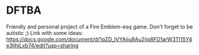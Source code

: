 # DFTBA
Friendly and personal project of a Fire Emblem-esq game. Don't forget to be autistic ;)
Link with some ideas: https://docs.google.com/document/d/1qZD_IVYAiju8Au2ijq8FD1arW3TI1SY4e3ljhlLxb74/edit?usp=sharing
